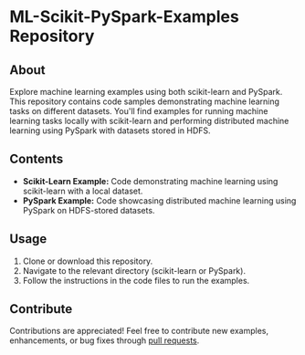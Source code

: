 # ML-Scikit-PySpark-Examples Repository

## About
Explore machine learning examples using both scikit-learn and PySpark. This repository contains code samples demonstrating machine learning tasks on different datasets. You'll find examples for running machine learning tasks locally with scikit-learn and performing distributed machine learning using PySpark with datasets stored in HDFS.

## Contents
- **Scikit-Learn Example:** Code demonstrating machine learning using scikit-learn with a local dataset.
- **PySpark Example:** Code showcasing distributed machine learning using PySpark on HDFS-stored datasets.

## Usage
1. Clone or download this repository.
2. Navigate to the relevant directory (scikit-learn or PySpark).
3. Follow the instructions in the code files to run the examples.

## Contribute
Contributions are appreciated! Feel free to contribute new examples, enhancements, or bug fixes through [pull requests](https://github.com/barkaat-ali/LocalVsHDFS-ML-Demos).


